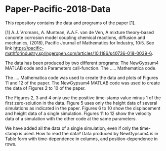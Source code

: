 # Paper-Pacific-2018-Data
This repository contains the data and programs of the paper [1].

[1] A.J. Vromans, A. Muntean, A.A.F. van de Ven, A mixture theory-based concrete corrosion model coupling chemical reactions, diffusion and mechanics, (2018), Pacific Journal of Mathematics for Industry, 10:5. See link https://pacific-mathforindustry.springeropen.com/articles/10.1186/s40736-018-0039-6.

The data has been produced by two different programs: The NewGypsum4 MATLAB code and a Parameters call-function. 
The .....  Mathematica code. 

The .... Mathematica code was used to create the data and plots of Figures 11 and 12 of the paper.
The NewGypsum4 MATLAB code was used to create the data of Figures 2 to 10 of the paper.

The Figures 2, 3 and 4 only use the positive time-stamp value minus 1 of the first zero-solution in the data.
Figure 5 uses only the height data of several simulations as indicated in the paper.
Figures 6 to 10 show the displacement and height data of a single simulation.
Figures 11 to 12 show the velocity data of a simulation with the other code at the same parameters.

We have added all the data of a single simulation, even if only the time-stamp is used. 
How to read the data? 
Data produced by NewGypsum4 is in Table form with time-dependence in columns, and position-dependence in rows.
